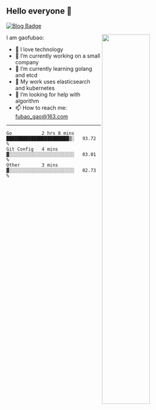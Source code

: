 ## Hello everyone 👋

[![Blog Badge](https://img.shields.io/badge/blog-60k+%20pageview-brightgreen)](https://www.jianshu.com/u/d777ec56a358)

<img align="right" width="50%" src="https://github-readme-stats.vercel.app/api?username=gaofubao&theme=dark">

I am gaofubao:

- 🔭 I love technology
- 🌱 I’m currently working on a small company
- 👯 I’m currently learning golang and etcd
- 💬 My work uses elasticsearch and kubernetes
- 🤔 I’m looking for help with algorithm
- 📫 How to reach me: fubao_gao@163.com

---


<!--START_SECTION:waka-->
```text
Go           2 hrs 8 mins    ███████████████████████▒░   93.72 % 
Git Config   4 mins          ▓░░░░░░░░░░░░░░░░░░░░░░░░   03.01 % 
Other        3 mins          ▓░░░░░░░░░░░░░░░░░░░░░░░░   02.73 % 
```
<!--END_SECTION:waka-->
